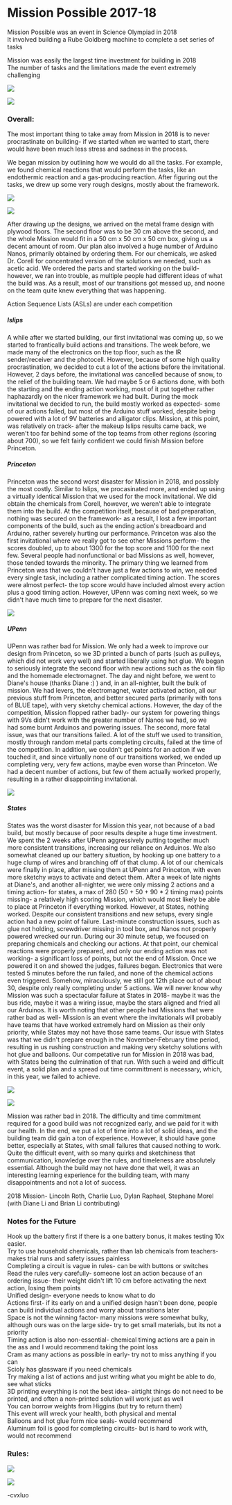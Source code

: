 # Mission Possible 2017-18

Mission Possible was an event in Science Olympiad in 2018  
It involved building a Rube Goldberg machine to complete a set series of tasks  

Mission was easily the largest time investment for building in 2018  
The number of tasks and the limitations made the event extremely challenging  

![](/assets/Science-Olympiad/2018/Mission/overall1.jpg)

![](/assets/Science-Olympiad/2018/Mission/overall2.jpg)


### Overall:
The most important thing to take away from Mission in 2018 is to never procrastinate on building- if we started when we wanted to start, there would have been much less stress and sadness in the process.

We began mission by outlining how we would do all the tasks. For example, we found chemical reactions that would perform the tasks, like an endothermic reaction and a gas-producing reaction. After figuring out the tasks, we drew up some very rough designs, mostly about the framework.

![](/assets/Science-Olympiad/2018/Mission/missiondesign1.JPG)

![](/assets/Science-Olympiad/2018/Mission/missiondesign2.JPG)

After drawing up the designs, we arrived on the metal frame design with plywood floors. The second floor was to be 30 cm above the second, and the whole Mission would fit in a 50 cm x 50 cm x 50 cm box, giving us a decent amount of room. Our plan also involved a huge number of Arduino Nanos, primarily obtained by ordering them. For our chemicals, we asked Dr. Corell for concentrated version of the solutions we needed, such as acetic acid. We ordered the parts and started working on the build- however, we ran into trouble, as multiple people had different ideas of what the build was. As a result, most of our transitions got messed up, and noone on the team quite knew everything that was happening.

Action Sequence Lists (ASLs) are under each competition

##### Islips

A while after we started building, our first invitational was coming up, so we started to frantically build actions and transitions. The week before, we made many of the electronics on the top floor, such as the IR sender/receiver and the photocell. However, because of some high quality procrastination, we decided to cut a lot of the actions before the invitational. However, 2 days before, the invitational was cancelled because of snow, to the relief of the building team. We had maybe 5 or 6 actions done, with both the starting and the ending action working, most of it put together rather haphazardly on the nicer framework we had built. During the mock invitational we decided to run, the build mostly worked as expected- some of our actions failed, but most of the Arduino stuff worked, despite being powered with a lot of 9V batteries and alligator clips. Mission, at this point, was relatively on track- after the makeup Islips results came back, we weren't too far behind some of the top teams from other regions (scoring about 700), so we felt fairly confident we could finish Mission before Princeton.


##### Princeton

Princeton was the second worst disaster for Mission in 2018, and possibly the most costly. Similar to Islips, we procasinated more, and ended up using a virtually identical Mission that we used for the mock invitational. We did obtain the chemicals from Corell, however, we weren't able to integrate them into the build. At the competition itself, because of bad preparation, nothing was secured on the framework- as a result, I lost a few important components of the build, such as the ending action's breadboard and Arduino, rather severely hurting our performance. Princeton was also the first invitational where we really got to see other Missions perform- the scores doubled, up to about 1300 for the top score and 1100 for the next few. Several people had nonfunctional or bad Missions as well, however, those tended towards the minority. The primary thing we learned from Princeton was that we couldn't have just a few actions to win, we needed every single task, including a rather complicated timing action. The scores were almost perfect- the top score would have included almost every action plus a good timing action. However, UPenn was coming next week, so we didn't have much time to prepare for the next disaster.

![](/assets/Science-Olympiad/2018/Mission/Princeton-1.png)


##### UPenn

UPenn was rather bad for Mission. We only had a week to improve our design from Princeton, so we 3D printed a bunch of parts (such as pulleys, which did not work very well) and started liberally using hot glue. We began to seriously integrate the second floor with new actions such as the coin flip and the homemade electromagnet. The day and night before, we went to Diane's house (thanks Diane :) ) and, in an all-nighter, built the bulk of mission. We had levers, the electromagnet, water activated action, all our previous stuff from Princeton, and better secured parts (primarily with tons of BLUE tape), with very sketchy chemical actions. However, the day of the competition, Mission flopped rather badly- our system for powering things with 9Vs didn't work with the greater number of Nanos we had, so we had some burnt Arduinos and powering issues. The second, more fatal issue, was that our transitions failed. A lot of the stuff we used to transition, mostly through random metal parts completing circuits, failed at the time of the competition. In addition, we couldn't get points for an action if we touched it, and since virtually none of our transitions worked, we ended up completing very, very few actions, maybe even worse than Princeton. We had a decent number of actions, but few of them actually worked properly, resulting in a rather disappointing invitational.

![](/assets/Science-Olympiad/2018/Mission/UPenn-1.png)


##### States

States was the worst disaster for Mission this year, not because of a bad build, but mostly because of poor results despite a huge time investment. We spent the 2 weeks after UPenn aggressively putting together much more consistent transitions, increasing our reliance on Arduinos. We also somewhat cleaned up our battery situation, by hooking up one battery to a huge clump of wires and branching off of that clump. A lot of our chemicals were finally in place, after missing them at UPenn and Princeton, with even more sketchy ways to activate and detect them. After a week of late nights at Diane's, and another all-nighter, we were only missing 2 actions and a timing action- for states, a max of 280 (50 + 50 + 90 * 2 timing max) points missing- a relatively high scoring Mission, which would most likely be able to place at Princeton if everything worked. However, at States, nothing worked. Despite our consistent transitions and new setups, every single action had a new point of failure. Last-minute construction issues, such as glue not holding, screwdriver missing in tool box, and Nanos not properly powered wrecked our run. During our 30 minute setup, we focused on preparing chemicals and checking our actions. At that point, our chemical reactions were properly prepared, and only our ending action was not working- a significant loss of points, but not the end of Mission. Once we powered it on and showed the judges, failures began. Electronics that were tested 5 minutes before the run failed, and none of the chemical actions even triggered. Somehow, miraculously, we still got 12th place out of about 30, despite only really completing under 5 actions. We will never know why Mission was such a spectacular failure at States in 2018- maybe it was the bus ride, maybe it was a wiring issue, maybe the stars aligned and fried all our Arduinos. It is worth noting that other people had Missions that were rather bad as well- Mission is an event where the invitationals will probably have teams that have worked extremely hard on Mission as their only priority, while States may not have those same teams. Our issue with States was that we didn't prepare enough in the November-February time period, resulting in us rushing construction and making very sketchy solutions with hot glue and balloons. Our competative run for Mission in 2018 was bad, with States being the culmination of that run. With such a weird and difficult event, a solid plan and a spread out time committment is necessary, which, in this year, we failed to achieve.

![](/assets/Science-Olympiad/2018/Mission/States-1.png)

![](/assets/Science-Olympiad/2018/Mission/States-2.png)



Mission was rather bad in 2018. The difficulty and time commitment required for a good build was not recognized early, and we paid for it with our health. In the end, we put a lot of time into a lot of solid ideas, and the building team did gain a ton of experience. However, it should have gone better, especially at States, with small failures that caused nothing to work. Quite the difficult event, with so many quirks and sketchiness that communication, knowledge over the rules, and timeleness are absolutely essential. Although the build may not have done that well, it was an interesting learning experience for the building team, with many disappointments and not a lot of success.

2018 Mission- Lincoln Roth, Charlie Luo, Dylan Raphael, Stephane Morel (with Diane Li and Brian Li contributing)




### Notes for the Future

Hook up the battery first if there is a one battery bonus, it makes testing 10x easier.  
Try to use household chemicals, rather than lab chemicals from teachers- makes trial runs and safety issues painless  
Completing a circuit is vague in rules- can be with buttons or switches  
Read the rules very carefully- someone lost an action because of an ordering issue- their weight didn't lift 10 cm before activating the next action, losing them points  
Unified design- everyone needs to know what to do  
Actions first- if its early on and a unified design hasn't been done, people can build individual actions and worry about transitions later  
Space is not the winning factor- many missions were somewhat bulky, although ours was on the large side- try to get small materials, but its not a priority  
Timing action is also non-essential- chemical timing actions are a pain in the ass and I would recommend taking the point loss  
Cram as many actions as possible in early- try not to miss anything if you can  
Scioly has glassware if you need chemicals  
Try making a list of actions and just writing what you might be able to do, see what sticks  
3D printing everything is not the best idea- airtight things do not need to be printed, and often a non-printed solution will work just as well  
You can borrow weights from Higgins (but try to return them)  
This event will wreck your health, both physical and mental  
Balloons and hot glue form nice seals- would recommend  
Aluminum foil is good for completing circuits- but is hard to work with, would not recommend  




### Rules:

![](/rules/Science-Olympiad/2018/Mission_Possible/missionpg1.png)

![](/rules/Science-Olympiad/2018/Mission_Possible/missionpg2.png)


-cvxluo
